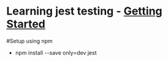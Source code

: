 # Learning jest testing - [Getting Started](https://jestjs.io/docs/en/getting-started.html)

#Setup using npm 
* npm install --save only=dev jest